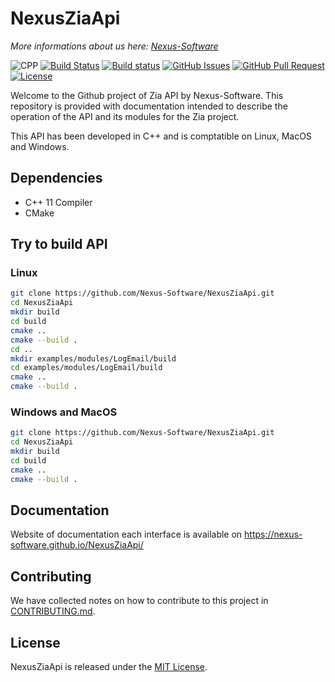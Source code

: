 # NexusZiaApi
*More informations about us here: [Nexus-Software](https://nexus-software.fr)*

![CPP](https://img.shields.io/badge/C++-11-blue.svg)
[![Build Status](https://travis-ci.org/Nexus-Software/NexusZiaApi.svg?branch=master)](https://travis-ci.org/Nexus-Software/NexusZiaApi)
[![Build status](https://ci.appveyor.com/api/projects/status/493qgqfqck1iqeyx/branch/master?svg=true)](https://ci.appveyor.com/project/aenguerrand/nexusziaapi/branch/master)
[![GitHub Issues](https://img.shields.io/github/issues/Nexus-Software/NexusZiaApi.svg)](https://github.com/Nexus-Software/NexusZiaApi/issues)
[![GitHub Pull Request](https://img.shields.io/github/issues-pr/Nexus-Software/NexusZiaApi.svg)](https://github.com/Nexus-Software/NexusZiaApi/issues)
[![License](https://img.shields.io/badge/license-MIT-blue.svg)](https://opensource.org/licenses/MIT)

Welcome to the Github project of Zia API by Nexus-Software.
This repository is provided with documentation intended to describe the operation of the API and its modules for the Zia project.

This API has been developed in C++ and is comptatible on Linux, MacOS and Windows.

## Dependencies

- C++ 11 Compiler
- CMake

## Try to build API

### Linux
```bash
git clone https://github.com/Nexus-Software/NexusZiaApi.git
cd NexusZiaApi
mkdir build
cd build
cmake ..
cmake --build .
cd ..
mkdir examples/modules/LogEmail/build
cd examples/modules/LogEmail/build
cmake ..
cmake --build .
```

### Windows and MacOS
```bash
git clone https://github.com/Nexus-Software/NexusZiaApi.git
cd NexusZiaApi
mkdir build
cd build
cmake ..
cmake --build .
```

## Documentation

Website of documentation each interface is available on https://nexus-software.github.io/NexusZiaApi/

## Contributing

We have collected notes on how to contribute to this project in [CONTRIBUTING.md].

[CONTRIBUTING.md]: CONTRIBUTING.md

## License

NexusZiaApi is released under the [MIT License](http://www.opensource.org/licenses/MIT).
